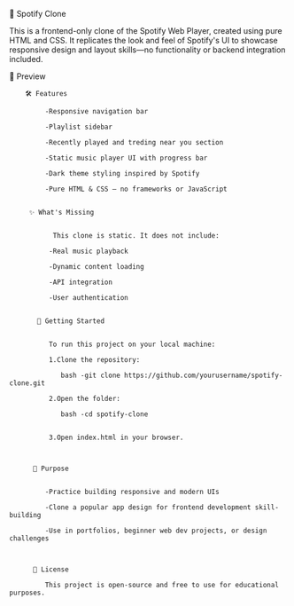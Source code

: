 

🎵 Spotify Clone 
<br>

This is a frontend-only clone of the Spotify Web Player, created using pure HTML and CSS. It replicates the look and feel of Spotify's UI to showcase responsive design and layout skills—no functionality or backend integration included.


📸 Preview

        🛠️ Features

             -Responsive navigation bar

             -Playlist sidebar

             -Recently played and treding near you section 

             -Static music player UI with progress bar

             -Dark theme styling inspired by Spotify

             -Pure HTML & CSS — no frameworks or JavaScript
 

         ✨ What's Missing


               This clone is static. It does not include:

              -Real music playback

              -Dynamic content loading

              -API integration

              -User authentication


           🚀 Getting Started


              To run this project on your local machine:

              1.Clone the repository:

                 bash -git clone https://github.com/yourusername/spotify-clone.git

              2.Open the folder:

                 bash -cd spotify-clone


              3.Open index.html in your browser.



          🎯 Purpose


             -Practice building responsive and modern UIs

             -Clone a popular app design for frontend development skill-building

             -Use in portfolios, beginner web dev projects, or design challenges



          📄 License

             This project is open-source and free to use for educational purposes.









